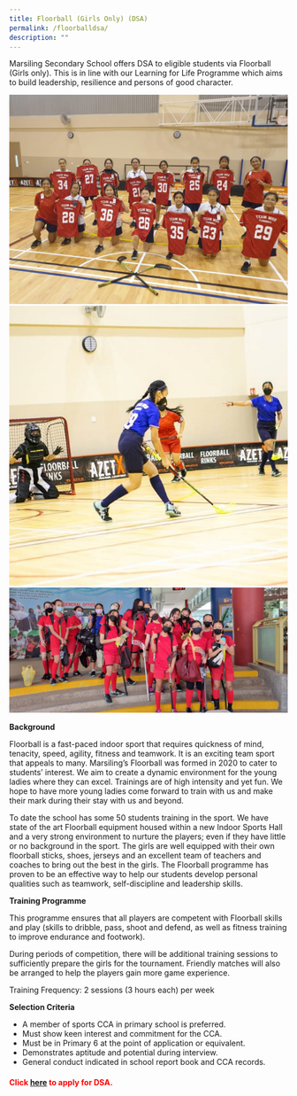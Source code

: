 ```yaml
---
title: Floorball (Girls Only) (DSA)
permalink: /floorballdsa/
description: ""
---
```

Marsiling Secondary School offers DSA to eligible students via Floorball (Girls only). This is in line with our Learning for Life Programme which aims to build leadership, resilience and persons of good character.

![](/images/floorball1.jpg)
![](/images/floorball2.jpg)
![](/images/floorball3.JPG)


**Background**

Floorball is a fast-paced indoor sport that requires quickness of mind, tenacity, speed, agility, fitness and teamwork. It is an exciting team sport that appeals to many. Marsiling’s Floorball was formed in 2020 to cater to students’ interest. We aim to create a dynamic environment for the young ladies where they can excel. Trainings are of high intensity and yet fun. We hope to have more young ladies come forward to train with us and make their mark during their stay with us and beyond.

To date the school has some 50 students training in the sport. We have state of the art Floorball equipment housed within a new Indoor Sports Hall and a very strong environment to nurture the players; even if they have little or no background in the sport. The girls are well equipped with their own floorball sticks, shoes, jerseys and an excellent team of teachers and coaches to bring out the best in the girls. The Floorball programme has proven to be an effective way to help our students develop personal qualities such as teamwork, self-discipline and leadership skills.

**Training Programme**

This programme ensures that all players are competent with Floorball skills and play (skills to&nbsp;dribble, pass, shoot and defend, as well as fitness training to improve endurance and footwork).

During periods of competition, there will be additional training sessions to sufficiently prepare the girls for the tournament. Friendly matches will also be arranged to help the players gain more game experience.

Training Frequency: 2 sessions (3 hours each) per week

**Selection Criteria**

*   A member of sports CCA in primary school is preferred.
*   Must show keen interest and commitment for the CCA.
*   Must be in Primary 6 at the point of application or equivalent.
*   Demonstrates aptitude and potential during interview.
*   General conduct indicated in school report book and CCA records.

<h4 style="color:red" align="left">Click&nbsp;<a href="http://go.gov.sg/apply-dsa-sec">here</a>&nbsp;to apply for DSA.</h4>